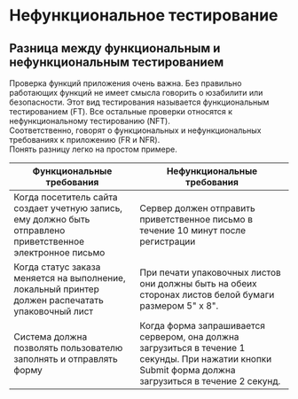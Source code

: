 # Нефункциональное тестирование

## Разница между функциональным и нефункциональным тестированием

Проверка функций приложения очень важна. Без правильно работающих функций не имеет смысла говорить о юзабилити или безопасности. Этот вид тестирования называется функциональным тестированием (FT). Все остальные проверки относятся к нефункциональному тестированию (NFT).  
Соответственно, говорят о функциональных и нефункциональных требованиях к приложению (FR и NFR).  
Понять разницу легко на простом примере.

|Функциональные требования|Нефункциональные требования|
|-|-|
|Когда посетитель сайта создает учетную запись, ему должно быть отправлено приветственное электронное письмо|Сервер должен отправить приветственное письмо в течение 10 минут после регистрации|
|Когда статус заказа меняется на выполнение, локальный принтер должен распечатать упаковочный лист|При печати упаковочных листов они должны быть на обеих сторонах листов белой бумаги размером 5" x 8".|
|Система должна позволять пользователю заполнять и отправлять форму|Когда форма запрашивается сервером, она должна загрузиться в течение 1 секунды. При нажатии кнопки Submit форма должна загрузиться в течение 2 секунд.|

